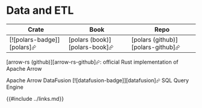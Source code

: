# Data and ETL

| Crate | Book | Repo |
| ----- | ---- | ---- |
| [![polars-badge]][polars]⮳ | [polars (book)][polars-book]⮳ | [polars (github)][polars-github]⮳ |

[arrow-rs (github)][arrow-rs-github]⮳: official Rust implementation of Apache Arrow

Apache Arrow DataFusion [![datafusion-badge]][datafusion]⮳ SQL Query Engine

{{#include ../links.md}}
